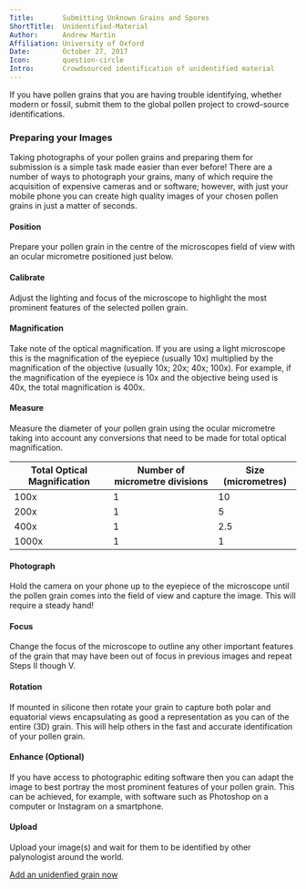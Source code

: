 ```yaml
---
Title:       Submitting Unknown Grains and Spores
ShortTitle:  Unidentified-Material
Author:      Andrew Martin
Affiliation: University of Oxford
Date:        October 27, 2017
Icon:        question-circle
Intro:       Crowdsourced identification of unidentified material
---
```


If you have pollen grains that you are having trouble identifying, whether modern or fossil, submit them to the global pollen project to crowd-source identifications.

### Preparing your Images

Taking photographs of your pollen grains and preparing them for submission is a simple task made easier than ever before! There are a number of ways to photograph your grains, many of which require the acquisition of expensive cameras and or software; however, with just your mobile phone you can create high quality images of your chosen pollen grains in just a matter of seconds.

#### Position

Prepare your pollen grain in the centre of the microscopes field of view with an ocular micrometre positioned just below.

#### Calibrate

Adjust the lighting and focus of the microscope to highlight the most prominent features of the selected pollen grain.

#### Magnification

Take note of the optical magnification. If you are using a light microscope this is the magnification of the eyepiece (usually 10x) multiplied by the magnification of the objective (usually 10x; 20x; 40x; 100x). For example, if the magnification of the eyepiece is 10x and the objective being used is 40x, the total magnification is 400x.

#### Measure

Measure the diameter of your pollen grain using the ocular micrometre taking into account any conversions that need to be made for total optical magnification.

| Total Optical Magnification | Number of micrometre divisions | Size (micrometres) |
| --------------------------- | ------------------------------ | ------------------ |
| 100x                        | 1                              | 10                 |
| 200x                        | 1                              | 5                  |
| 400x                        | 1                              | 2.5                |
| 1000x                       | 1                              | 1                  |

#### Photograph

Hold the camera on your phone up to the eyepiece of the microscope until the pollen grain comes into the field of view and capture the image. This will require a steady hand!

#### Focus

Change the focus of the microscope to outline any other important features of the grain that may have been out of focus in previous images and repeat Steps II though V.

#### Rotation

If mounted in silicone then rotate your grain to capture both polar and equatorial views encapsulating as good a representation as you can of the entire (3D) grain. This will help others in the fast and accurate identification of your pollen grain.

#### Enhance (Optional)

If you have access to photographic editing software then you can adapt the image to best portray the most prominent features of your pollen grain. This can be achieved, for example, with software such as Photoshop on a computer or Instagram on a smartphone.

#### Upload

Upload your image(s) and wait for them to be identified by other palynologist around the world.

<a class="btn btn-primary" href="/Identify/Upload"><span class="glyphicon glyphicon-plus"></span> Add an unidenfied grain now</a>
